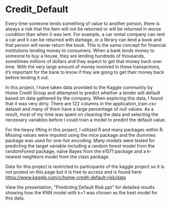 # Credit_Default
  Every time someone lends something of value to another person, there is always a risk that the item will not be returned or will be returned in worse condition than when it was lent.  For example, a car rental company can rent a car and it can be returned with damage, or a library can lend a book and that person will never return the book.  This is the same concept for financial institutions lending money to consumers.  When a bank lends money to someone to buy a house, they are lending hundreds of thousands, sometimes millions of dollars and they expect to get that money back over time.  With the very large amount of money involved in these transactions, it’s important for the bank to know if they are going to get their money back before lending it out.  
	
  In this project, I have taken data provided to the Kaggle community by Home Credit Group and attempted to predict whether a lender will default based on data gathered by the company.  When exploring this data, I found that it was very dirty.  There are 122 columns in the application_train.csv dataset and many of them have a large percentage of null values.  As a result, most of my time was spent on cleaning the data and selecting the necessary variables before I could train a model to predict the default value.  
	
  For the heavy lifting in this project, I utilized R and many packages within R.  Missing values were imputed using the mice package and the dummies package was used for one-hot encoding.  Many models were tested for predicting the target variable including a random forest model from the randomForest package, naïve Bayes from the e1071 package and a k-nearest neighbors model from the class package.  

Data for this project is restricted to participants of the kaggle project so it is not posted on this page but it is free to access and is found here: https://www.kaggle.com/c/home-credit-default-risk/data

View the presentation, "Predicting Default Risk.ppt" for detailed results showing how the KNN model with k=1 was chosen as the best model for this data.
  
